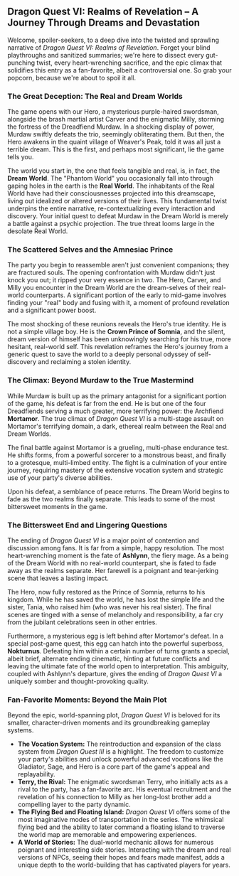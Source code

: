 ## Dragon Quest VI: Realms of Revelation – A Journey Through Dreams and Devastation

Welcome, spoiler-seekers, to a deep dive into the twisted and sprawling narrative of *Dragon Quest VI: Realms of Revelation*. Forget your blind playthroughs and sanitized summaries; we're here to dissect every gut-punching twist, every heart-wrenching sacrifice, and the epic climax that solidifies this entry as a fan-favorite, albeit a controversial one. So grab your popcorn, because we're about to spoil it all.

### The Great Deception: The Real and Dream Worlds

The game opens with our Hero, a mysterious purple-haired swordsman, alongside the brash martial artist Carver and the enigmatic Milly, storming the fortress of the Dreadfiend Murdaw. In a shocking display of power, Murdaw swiftly defeats the trio, seemingly obliterating them. But then, the Hero awakens in the quaint village of Weaver's Peak, told it was all just a terrible dream. This is the first, and perhaps most significant, lie the game tells you.

The world you start in, the one that feels tangible and real, is, in fact, the **Dream World**. The "Phantom World" you occasionally fall into through gaping holes in the earth is the **Real World**. The inhabitants of the Real World have had their consciousnesses projected into this dreamscape, living out idealized or altered versions of their lives. This fundamental twist underpins the entire narrative, re-contextualizing every interaction and discovery. Your initial quest to defeat Murdaw in the Dream World is merely a battle against a psychic projection. The true threat looms large in the desolate Real World.

### The Scattered Selves and the Amnesiac Prince

The party you begin to reassemble aren't just convenient companions; they are fractured souls. The opening confrontation with Murdaw didn't just knock you out; it ripped your very essence in two. The Hero, Carver, and Milly you encounter in the Dream World are the dream-selves of their real-world counterparts. A significant portion of the early to mid-game involves finding your "real" body and fusing with it, a moment of profound revelation and a significant power boost.

The most shocking of these reunions reveals the Hero's true identity. He is not a simple village boy. He is the **Crown Prince of Somnia**, and the silent, dream version of himself has been unknowingly searching for his true, more hesitant, real-world self. This revelation reframes the Hero's journey from a generic quest to save the world to a deeply personal odyssey of self-discovery and reclaiming a stolen identity.

### The Climax: Beyond Murdaw to the True Mastermind

While Murdaw is built up as the primary antagonist for a significant portion of the game, his defeat is far from the end. He is but one of the four Dreadfiends serving a much greater, more terrifying power: the Archfiend **Mortamor**. The true climax of *Dragon Quest VI* is a multi-stage assault on Mortamor's terrifying domain, a dark, ethereal realm between the Real and Dream Worlds.

The final battle against Mortamor is a grueling, multi-phase endurance test. He shifts forms, from a powerful sorcerer to a monstrous beast, and finally to a grotesque, multi-limbed entity. The fight is a culmination of your entire journey, requiring mastery of the extensive vocation system and strategic use of your party's diverse abilities.

Upon his defeat, a semblance of peace returns. The Dream World begins to fade as the two realms finally separate. This leads to some of the most bittersweet moments in the game.

### The Bittersweet End and Lingering Questions

The ending of *Dragon Quest VI* is a major point of contention and discussion among fans. It is far from a simple, happy resolution. The most heart-wrenching moment is the fate of **Ashlynn**, the fiery mage. As a being of the Dream World with no real-world counterpart, she is fated to fade away as the realms separate. Her farewell is a poignant and tear-jerking scene that leaves a lasting impact.

The Hero, now fully restored as the Prince of Somnia, returns to his kingdom. While he has saved the world, he has lost the simple life and the sister, Tania, who raised him (who was never his real sister). The final scenes are tinged with a sense of melancholy and responsibility, a far cry from the jubilant celebrations seen in other entries.

Furthermore, a mysterious egg is left behind after Mortamor's defeat. In a special post-game quest, this egg can hatch into the powerful superboss, **Nokturnus**. Defeating him within a certain number of turns grants a special, albeit brief, alternate ending cinematic, hinting at future conflicts and leaving the ultimate fate of the world open to interpretation. This ambiguity, coupled with Ashlynn's departure, gives the ending of *Dragon Quest VI* a uniquely somber and thought-provoking quality.

### Fan-Favorite Moments: Beyond the Main Plot

Beyond the epic, world-spanning plot, *Dragon Quest VI* is beloved for its smaller, character-driven moments and its groundbreaking gameplay systems.

* **The Vocation System:** The reintroduction and expansion of the class system from *Dragon Quest III* is a highlight. The freedom to customize your party's abilities and unlock powerful advanced vocations like the Gladiator, Sage, and Hero is a core part of the game's appeal and replayability.
* **Terry, the Rival:** The enigmatic swordsman Terry, who initially acts as a rival to the party, has a fan-favorite arc. His eventual recruitment and the revelation of his connection to Milly as her long-lost brother add a compelling layer to the party dynamic.
* **The Flying Bed and Floating Island:** *Dragon Quest VI* offers some of the most imaginative modes of transportation in the series. The whimsical flying bed and the ability to later command a floating island to traverse the world map are memorable and empowering experiences.
* **A World of Stories:** The dual-world mechanic allows for numerous poignant and interesting side stories. Interacting with the dream and real versions of NPCs, seeing their hopes and fears made manifest, adds a unique depth to the world-building that has captivated players for years.